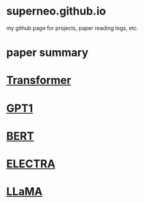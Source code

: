 # superneo.github.io
my github page for projects, paper reading logs, etc.

# paper summary
# [Transformer](paper_summary/transformer/mds/transformer.md)
# [GPT1](paper_summary/gpt1_bert/mds/GPT1.md)
# [BERT](paper_summary/gpt1_bert/mds/BERT.md)
# [ELECTRA](paper_summary/ELECTRA/md/ELECTRA.md)
# [LLaMA](paper_summary/LLaMA/md/LLaMA.md)
